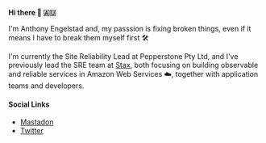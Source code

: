 **Hi there 👋 🇦🇺**

I'm Anthony Engelstad and, my passsion is fixing broken things, even if it means I have to break them myself first 🛠️

I'm currently the Site Reliability Lead at Pepperstone Pty Ltd, and I've previously lead the SRE team at [Stax](www.stax.io), both focusing on building observable and reliable services in Amazon Web Services ☁️, together with application teams and developers.

#### Social Links

- [Mastadon](https://aus.social/@anton)
- [Twitter](https://twitter.com/anton0)
